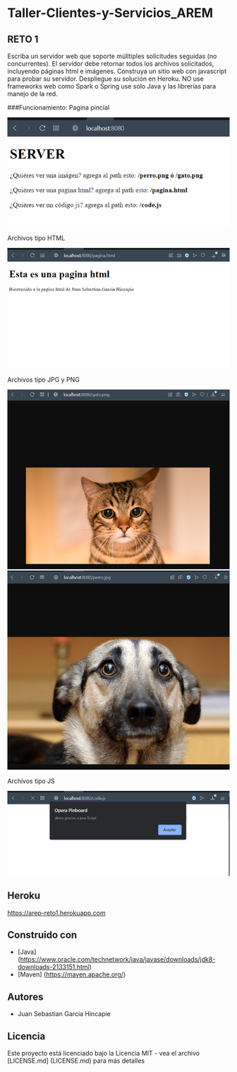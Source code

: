 # Taller-Clientes-y-Servicios_AREM

## RETO 1

Escriba un servidor web que soporte múlltiples solicitudes seguidas (no concurrentes). El servidor debe retornar todos los archivos solicitados, incluyendo páginas html e imágenes. Construya un sitio web con javascript para probar su servidor. Despliegue su solución en Heroku. NO use frameworks web como Spark o Spring use solo Java y las librerías para manejo de la red.


###Funcionamiento: 
Pagina pincial

![img/img1.png](img/img1.png)

Archivos tipo HTML

![img/img4.png](img/img4.png)



Archivos tipo JPG y  PNG

![img/img2.png](img/img2.png)
![img/img3.png](img/img3.png)


Archivos tipo JS

![img/img5.png](img/img5.png)

## Heroku

https://arep-reto1.herokuapp.com

## Construido con

* [Java] (https://www.oracle.com/technetwork/java/javase/downloads/jdk8-downloads-2133151.html)
* [Maven] (https://maven.apache.org/)


## Autores

* Juan Sebastian Garcia Hincapie 


## Licencia

Este proyecto está licenciado bajo la Licencia MIT - vea el archivo [LICENSE.md] (LICENSE.md) para más detalles
